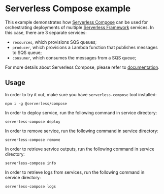 # Serverless Compose example

This example demonstrates how [Serverless Compose](https://www.npmjs.com/package/@serverless/compose) can be used for orchestrating deployments of multiple [Serverless Framework](https://www.serverless.com/framework) services. In this case, there are 3 separate services:
- `resources`, which provisions SQS queues;
- `producer`, which provisions a Lambda function that publishes messages to SQS queue;
- `consumer`, which consumes the messages from a SQS queue;

For more details about Serverless Compose, please refer to [documentation](https://www.npmjs.com/package/@serverless/compose).

## Usage

In order to try it out, make sure you have `serverless-compose` tool installed:

```
npm i -g @serverless/compose
```


In order to deploy service, run the following command in service directory:

```
serverless-compose deploy
```

In order to remove service, run the following command in service directory:

```
serverless-compose remove
```

In order to retrieve service outputs, run the following command in service directory:

```
serverless-compose info
```

In order to retrieve logs from services, run the following command in service directory:

```
serverless-compose logs
```





